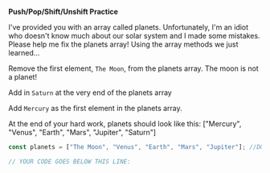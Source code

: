 **Push/Pop/Shift/Unshift Practice**

I've provided you with an array called planets. Unfortunately, I'm an idiot who doesn't know much about our solar system and I made some mistakes. Please help me fix the planets array! Using the array methods we just learned...

Remove the first element, `The Moon`, from the planets array. The moon is not a planet!

Add in `Saturn` at the very end of the planets array

Add `Mercury` as the first element in the planets array.

At the end of your hard work, planets should look like this: ["Mercury", "Venus", "Earth", "Mars", "Jupiter", "Saturn"]

```js
const planets = ["The Moon", "Venus", "Earth", "Mars", "Jupiter"]; //DO NOT TOUCH THIS LINE!

// YOUR CODE GOES BELOW THIS LINE:
```
